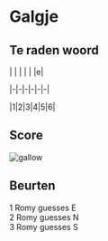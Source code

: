 # Galgje

## Te raden woord

| | | | | |e|

|-|-|-|-|-|-|

|1|2|3|4|5|6|

## Score
![gallow](./images/3.png)

## Beurten
1 Romy guesses E  
2 Romy guesses N  
3 Romy guesses S  